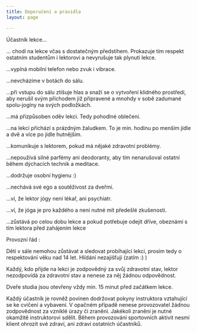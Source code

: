 ```yaml
---
title: Doporučení a pravidla
layout: page

---
```

Účastník lekce...

... chodí na lekce včas s dostatečným předstihem. Prokazuje tím respekt ostatním studentům i lektorovi a nevyrušuje tak plynutí lekce.

...vypíná mobilní telefon nebo zvuk i vibrace.

...nevcházíme v botách do sálu.

...při vstupu do sálu ztišuje hlas a snaží se o vytvoření klidného prostředí, aby nerušil svým příchodem již připravené a mnohdy v sobě zadumané spolu-jogíny na svých podložkách.

...má přizpůsoben oděv lekci. Tedy pohodlné oblečení.

...na lekci přichází s prázdným žaludkem. To je min. hodinu po menším jídle a dvě a více po jídle hutnějším.

...komunikuje s lektorem, pokud má nějaké zdravotní problémy.

...nepoužívá silné parfémy ani deodoranty, aby tím nenarušoval ostatní během dýchacích technik a meditace.

...dodržuje osobní hygienu :)

...nechává své ego a soutěživost za dveřmi.

...ví, že lektor jógy není lékař, ani psychiatr.

...ví, že jóga je pro každého a není nutné mít předešlé zkušenosti.

...zůstává po celou dobu lekce a pokud potřebuje odejít dříve, obeznámí s tím lektora před zahájením lekce

Provozní řád  :

Děti v sále nemohou zůstávat a sledovat probíhající lekci, prosím tedy o respektování věku nad 14 let. Hlídání nezajišťuji (zatím :) )

Každý, kdo přijde na lekci je zodpovědný za svůj zdravotní stav, lektor nezodpovídá za zdravotní stav a nenese za něj žádnou odpovědnost.

Dveře studia jsou otevřeny vždy min. 15 minut před začátkem lekce.

Každý účastník je rovněž povinen dodržovat pokyny instruktora vztahující se ke cvičení a vybavení. V opačném případě nenese provozovatel žádnou zodpovědnost za vzniklé úrazy či zranění. Jakékoli zranění je nutné okamžitě instruktorovi sdělit. Během provozování sportovních aktivit nesmí klient ohrozit své zdraví, ani zdraví ostatních účastníků.